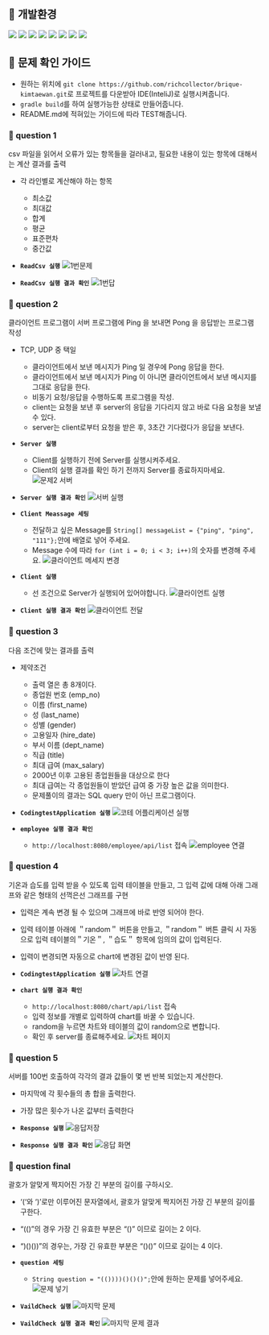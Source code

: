 ## 🚀 개발환경
<img src="https://img.shields.io/badge/SpringBoot-2.7.17-%2361DAFB" /> <img src="https://img.shields.io/badge/Javascript-ES6-%238D6748" /> 
<img src="https://img.shields.io/badge/Jquery-3.6.0-%23646CFF" /> <img src="https://img.shields.io/badge/Java-11.0.21-%23FF4154" /> 
<img src="https://img.shields.io/badge/Mybatis-2.2.0-%23764ABC" /> <img src="https://img.shields.io/badge/MariaDB-2.7.4-%23CC6699" /> 
<img src="https://img.shields.io/badge/Httpclient-4.5.13-%238D6748" /> <img src="https://img.shields.io/badge/Lombok-1.18.30-%2361DAFB" /> 

## 🎊 문제 확인 가이드
- 원하는 위치에 `git clone https://github.com/richcollector/brique-kimtaewan.git`로 프로젝트를 다운받아 IDE(InteliJ)로 실행시켜줍니다.
- `gradle build`를 하여 실행가능한 상태로 만들어줍니다.
- README.md에 적혀있는 가이드에 따라 TEST해줍니다.

### 🤔 question 1
csv 파일을 읽어서 오류가 있는 항목들을 걸러내고, 필요한 내용이 있는 항목에 대해서는 계산 결과를 출력

- 각 라인별로 계산해야 하는 항목
  - 최소값
  - 최대값
  - 합계
  - 평균
  - 표준편차
  - 중간값

- **`ReadCsv 실행`**
![1번문제](https://github.com/richcollector/brique-kimtaewan/assets/104312779/25fc8d0f-9e7a-47cf-8696-5498d487e0a7)
- **`ReadCsv 실행 결과 확인`**
![1번답](https://github.com/richcollector/brique-kimtaewan/assets/104312779/e028c5ed-e73f-404a-9455-f2f7fb224a65)

### 🤔 question 2
클라이언트 프로그램이 서버 프로그램에 Ping 을 보내면 Pong 을 응답받는 프로그램 작성

- TCP, UDP 중 택일
  - 클라이언트에서 보낸 메시지가 Ping 일 경우에 Pong 응답을 한다.
  - 클라이언트에서 보낸 메시지가 Ping 이 아니면 클라이언트에서 보낸 메시지를 그대로 응답을 한다.
  - 비동기 요청/응답을 수행하도록 프로그램을 작성.
  - client는 요청을 보낸 후 server의 응답을 기다리지 않고 바로 다음 요청을 보낼 수 있다.
  - server는 client로부터 요청을 받은 후, 3초간 기다렸다가 응답을 보낸다.

- **`Server 실행`**
  - Client를 실행하기 전에 Server를 실행시켜주세요.
  - Client의 실행 결과를 확인 하기 전까지 Server를 종료하지마세요.
![문제2 서버](https://github.com/richcollector/brique-kimtaewan/assets/104312779/7f180801-b930-4fee-860c-7d130df398d4)
- **`Server 실행 결과 확인`**
![서버 실행](https://github.com/richcollector/brique-kimtaewan/assets/104312779/4025a574-0b99-4361-b812-ca61ca80a0e0)

- **`Client Meassage 세팅`**
  - 전달하고 싶은 Message를 `String[] messageList = {"ping", "ping", "111"};`안에 배열로 넣어 주세요.
  -  Message 수에 따라 `for (int i = 0; i < 3; i++)`의 숫자를 변경해 주세요.
![클라이언트 메세지 변경](https://github.com/richcollector/brique-kimtaewan/assets/104312779/d000c648-a859-4f46-b749-b8fbc119e849)
- **`Client 실행`**
  - 선 조건으로 Server가 실행되어 있어야합니다.
![클라이언트 실행](https://github.com/richcollector/brique-kimtaewan/assets/104312779/17ae7e7f-769e-43e6-b588-eed80e65921f)
- **`Client 실행 결과 확인`**
![클라이언트 전달](https://github.com/richcollector/brique-kimtaewan/assets/104312779/5af1f79a-8207-4dbe-8c24-41ab51203cf2)

### 🤔 question 3
다음 조건에 맞는 결과를 출력

- 제약조건
  - 출력 열은 총 8개이다.
  - 종업원 번호 (emp_no)
  - 이름 (first_name)
  - 성 (last_name)
  - 성별 (gender)
  - 고용일자 (hire_date)
  - 부서 이름 (dept_name)
  - 직급 (title)
  - 최대 급여 (max_salary)
  - 2000년 이후 고용된 종업원들을 대상으로 한다
  - 최대 급여는 각 종업원들이 받았던 급여 중 가장 높은 값을 의미한다.
  - 문제풀이의 결과는 SQL query 만이 아닌 프로그램이다.


- **`CodingtestApplication 실행`**
![코테 어플리케이션 실행](https://github.com/richcollector/brique-kimtaewan/assets/104312779/c2f528de-be38-4a20-8815-a01a29df3d25)
- **`employee 실행 결과 확인`**
  - `http://localhost:8080/employee/api/list` 접속
![employee 연결](https://github.com/richcollector/brique-kimtaewan/assets/104312779/2c16a5dd-8707-4fbd-82c8-13d5ff4eccff)

### 🤔 question 4
기온과 습도를 입력 받을 수 있도록 입력 테이블을 만들고, 그 입력 값에 대해 아래 그래프와 같은 형태의 선꺽은선 그래프를 구현

- 입력은 계속 변경 될 수 있으며 그래프에 바로 반영 되어야 한다.
- 입력 테이블 아래에 ＂random＂ 버튼을 만들고, ＂random＂ 버튼 클릭 시 자동으로 입력 테이블의＂기온＂, ＂습도＂ 항목에 임의의 값이 입력된다.
- 입력이 변경되면 자동으로 chart에 변경된 값이 반영 된다.

- **`CodingtestApplication 실행`**
![차트 연결](https://github.com/richcollector/brique-kimtaewan/assets/104312779/769b2cb9-f2f6-40b6-b298-3e1aabc49fd9)
- **`chart 실행 결과 확인`**
  - `http://localhost:8080/chart/api/list` 접속
  - 입력 정보를 개별로 입력하여 chart를 바꿀 수 있습니다.
  - random을 누르면 차트와 테이블의 값이 random으로 변합니다.
  - 확인 후 server를 종료해주세요.
![차트 페이지](https://github.com/richcollector/brique-kimtaewan/assets/104312779/6e6de9c5-ec8c-46ac-958c-d0463f5e1ba4)

### 🤔 question 5
서버를 100번 호출하여 각각의 결과 값들이 몇 번 반복 되었는지 계산한다.

- 마지막에 각 횟수들의 총 합을 출력한다.
- 가장 많은 횟수가 나온 값부터 출력한다

- **`Response 실행`**
![응답저장](https://github.com/richcollector/brique-kimtaewan/assets/104312779/87a1833a-1fb9-4359-b14e-524537193511)
- **`Response 실행 결과 확인`**
![응답 화면](https://github.com/richcollector/brique-kimtaewan/assets/104312779/18361337-0227-41e8-9714-53dec0e58100)

### 🤔 question final
괄호가 알맞게 짝지어진 가장 긴 부분의 길이를 구하시오. 

- ‘(‘와 ‘)’로만 이루어진 문자열에서, 괄호가 알맞게 짝지어진 가장 긴 부분의 길이를 구한다. 
- “(()”의 경우 가장 긴 유효한 부분은 “()” 이므로 길이는 2 이다. 
- “)()())”의 경우는, 가장 긴 유효한 부분은 “()()” 이므로 길이는 4 이다.

- **`question 세팅`**
    - `String question = "(())))()()()";`안에 원하는 문제를 넣어주세요.
![문제 넣기](https://github.com/richcollector/brique-kimtaewan/assets/104312779/59bd06d2-b03c-4cdf-be8a-79ac921b95ea)
- **`VaildCheck 실행`**
![마지막 문제](https://github.com/richcollector/brique-kimtaewan/assets/104312779/95cf1910-69f2-48bb-bcae-15e79c76ade3)
- **`VaildCheck 실행 결과 확인`**
![마지막 문제 결과](https://github.com/richcollector/brique-kimtaewan/assets/104312779/fcaf294f-ae9e-46d3-9002-1cdbdee7ae67)
